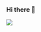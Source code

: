 ### Hi there 👋

<a href="https://blog.naver.com/emerald6227" target="_blank"><img src="https://img.shields.io/badge/블로그-525252?&style=flat-square&logo=bloglovin&logoColor=2DB400"/></a>

<!--
**emerald6227/emerald6227** is a ✨ _special_ ✨ repository because its `README.md` (this file) appears on your GitHub profile.

Here are some ideas to get you started:

- 🔭 I’m currently working on ...
- 🌱 I’m currently learning ...
- 👯 I’m looking to collaborate on ...
- 🤔 I’m looking for help with ...
- 💬 Ask me about ...
- 📫 How to reach me: ...
- 😄 Pronouns: ...
- ⚡ Fun fact: ...
-->
